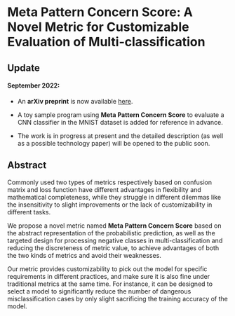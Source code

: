 # Meta Pattern Concern Score: A Novel Metric for Customizable Evaluation of Multi-classification

## Update

#### September 2022:
- An **arXiv preprint** is now available [here](https://arxiv.org/abs/2209.06408).

- A toy sample program using **Meta Pattern Concern Score** to evaluate a CNN classifier in the MNIST dataset is added for reference in advance.
- The work is in progress at present and the detailed description (as well as a possible technology paper) will be opened to the public soon.


## Abstract

Commonly used two types of metrics respectively based on confusion matrix and loss function have different advantages in flexibility and mathematical completeness, while they struggle in different dilemmas like the insensitivity to slight improvements or the lack of customizability in different tasks. 

We propose a novel metric named **Meta Pattern Concern Score** based on the abstract representation of the probabilistic prediction, as well as the targeted design for processing negative classes in multi-classification and reducing the discreteness of metric value, to achieve advantages of both the two kinds of metrics and avoid their weaknesses. 

Our metric provides customizability to pick out the model for specific requirements in different practices, and make sure it is also fine under traditional metrics at the same time. For instance, it can be designed to select a model to significantly reduce the number of dangerous misclassification cases by only slight sacrificing the training accuracy of the model.
